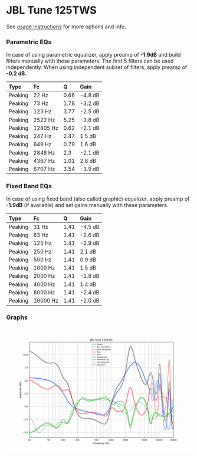 # JBL Tune 125TWS
See [usage instructions](https://github.com/jaakkopasanen/AutoEq#usage) for more options and info.

### Parametric EQs
In case of using parametric equalizer, apply preamp of **-1.9dB** and build filters manually
with these parameters. The first 5 filters can be used independently.
When using independent subset of filters, apply preamp of **-0.2 dB**.

| Type    | Fc       |    Q | Gain    |
|:--------|:---------|:-----|:--------|
| Peaking | 22 Hz    | 0.66 | -4.8 dB |
| Peaking | 73 Hz    | 1.78 | -3.2 dB |
| Peaking | 123 Hz   | 3.77 | -2.5 dB |
| Peaking | 2522 Hz  | 5.25 | -3.8 dB |
| Peaking | 12805 Hz | 0.62 | -2.1 dB |
| Peaking | 247 Hz   | 2.47 | 1.5 dB  |
| Peaking | 649 Hz   | 0.79 | 1.6 dB  |
| Peaking | 2848 Hz  | 2.3  | -2.1 dB |
| Peaking | 4367 Hz  | 1.01 | 2.8 dB  |
| Peaking | 6707 Hz  | 3.54 | -3.9 dB |

### Fixed Band EQs
In case of using fixed band (also called graphic) equalizer, apply preamp of **-1.9dB**
(if available) and set gains manually with these parameters.

| Type    | Fc       |    Q | Gain    |
|:--------|:---------|:-----|:--------|
| Peaking | 31 Hz    | 1.41 | -4.5 dB |
| Peaking | 63 Hz    | 1.41 | -2.6 dB |
| Peaking | 125 Hz   | 1.41 | -2.9 dB |
| Peaking | 250 Hz   | 1.41 | 2.1 dB  |
| Peaking | 500 Hz   | 1.41 | 0.9 dB  |
| Peaking | 1000 Hz  | 1.41 | 1.5 dB  |
| Peaking | 2000 Hz  | 1.41 | -1.8 dB |
| Peaking | 4000 Hz  | 1.41 | 1.4 dB  |
| Peaking | 8000 Hz  | 1.41 | -2.4 dB |
| Peaking | 16000 Hz | 1.41 | -2.0 dB |

### Graphs
![](./JBL%20Tune%20125TWS.png)
